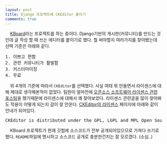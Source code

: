 ```yaml
---
layout: post
title: Django 프로젝트에 CKEditor 붙이기
comments: true
---
```

&nbsp;&nbsp;&nbsp; [KBoard](https://github.com/kboard/kboard)라는 프로젝트를 하는 중이다. Django기반의 게시판(커뮤니티)를 만드는 것인데 글 작성 할 때 쓰는 에디터를 붙이기로 했다. 뭘 써야할지 여러가지를 찾아봤는데 선택 기준은 아래와 같다.     
<pre>1. 이쁘고 편함
2. 관련 커뮤니티가 활발함
3. 커스터마이징
4. 무료</pre>

&nbsp;&nbsp;&nbsp; 위 4개의 기준에 따라서 `CKEditor`를 선택했다. 사실 여태 뭐 만들면서 라이센스에 대해 제대로 생각해본적이 없었다. 팀원이 얼마전에 [오픈소스 소프트웨어 라이센스 관련 포스팅](http://guswnsxodlf.github.io/blog/develop/software-license)을 했기때문에 라이센스에 대해서 꽤 찾아보았다. 라이센스 관련글을 많이 찾아봐도 적용이 어떻게 되는지 감이 잘 안온다. [CKEditor의 라이센스](http://ckeditor.com/about/license) 페이지에 아래와 같이 안내가 되어있다.     
<pre>CKEditor is distributed under the GPL, LGPL and MPL Open Source licenses.</pre>

&nbsp;&nbsp;&nbsp; KBoard 프로젝트가 현재 깃헙에 소스코드가 전부 공개되어있으므로 가져다 쓰기로 했다. `README`파일에 명시하고 소스코드 공개로 충분한건지는 잘 모르겠다. (소심..)
